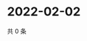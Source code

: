 # 2022-02-02

共 0 条

<!-- BEGIN WEIBO -->
<!-- 最后更新时间 Wed Feb 02 2022 15:00:39 GMT+0800 (China Standard Time) -->

<!-- END WEIBO -->
